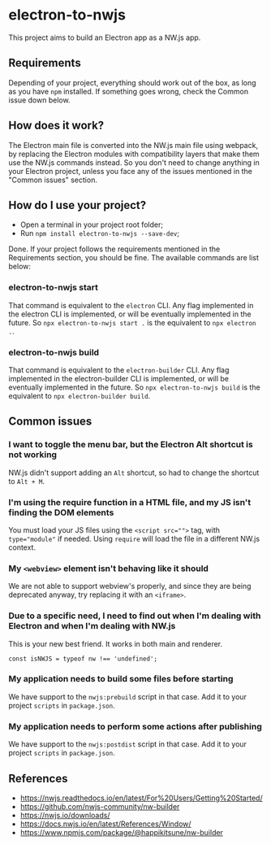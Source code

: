 # electron-to-nwjs
This project aims to build an Electron app as a NW.js app.

## Requirements
Depending of your project, everything should work out of the box, as long as you have `npm` installed. If something goes wrong, check the Common issue down below.

## How does it work?
The Electron main file is converted into the NW.js main file using webpack, by replacing the Electron modules with compatibility layers that make them use the NW.js commands instead. So you don't need to change anything in your Electron project, unless you face any of the issues mentioned in the "Common issues" section.

## How do I use your project?
- Open a terminal in your project root folder;
- Run `npm install electron-to-nwjs --save-dev`;

Done. If your project follows the requirements mentioned in the Requirements section, you should be fine. The available commands are list below:

### electron-to-nwjs start
That command is equivalent to the `electron` CLI. Any flag implemented in the electron CLI is implemented, or will be eventually implemented in the future. So `npx electron-to-nwjs start .` is the equivalent to `npx electron .`.

### electron-to-nwjs build
That command is equivalent to the `electron-builder` CLI. Any flag implemented in the electron-builder CLI is implemented, or will be eventually implemented in the future. So `npx electron-to-nwjs build` is the equivalent to `npx electron-builder build`.

## Common issues

### I want to toggle the menu bar, but the Electron Alt shortcut is not working
NW.js didn't support adding an `Alt` shortcut, so had to change the shortcut to `Alt + M`.

### I'm using the require function in a HTML file, and my JS isn't finding the DOM elements
You must load your JS files using the `<script src="">` tag, with `type="module"` if needed. Using `require` will load the file in a different NW.js context.

### My `<webview>` element isn't behaving like it should
We are not able to support webview's properly, and since they are being deprecated anyway, try replacing it with an `<iframe>`.

### Due to a specific need, I need to find out when I'm dealing with Electron and when I'm dealing with NW.js
This is your new best friend. It works in both main and renderer.
```
const isNWJS = typeof nw !== 'undefined';
```

### My application needs to build some files before starting
We have support to the `nwjs:prebuild` script in that case. Add it to your project `scripts` in `package.json`.

### My application needs to perform some actions after publishing
We have support to the `nwjs:postdist` script in that case. Add it to your project `scripts` in `package.json`.

## References
- https://nwjs.readthedocs.io/en/latest/For%20Users/Getting%20Started/
- https://github.com/nwjs-community/nw-builder
- https://nwjs.io/downloads/
- https://docs.nwjs.io/en/latest/References/Window/
- https://www.npmjs.com/package/@happikitsune/nw-builder
